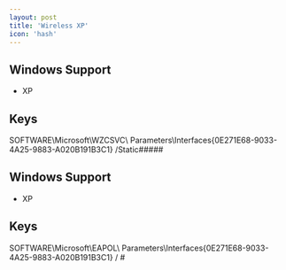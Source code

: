 ```yaml
---
layout: post
title: 'Wireless XP'
icon: 'hash'
---
```


## Windows Support

- XP



## Keys

SOFTWARE\Microsoft\WZCSVC\ Parameters\Interfaces\{0E271E68-9033- 4A25-9883-A020B191B3C1} /Static#####



## Windows Support

- XP



## Keys

SOFTWARE\Microsoft\EAPOL\ Parameters\Interfaces\{0E271E68-9033- 4A25-9883-A020B191B3C1} / #

